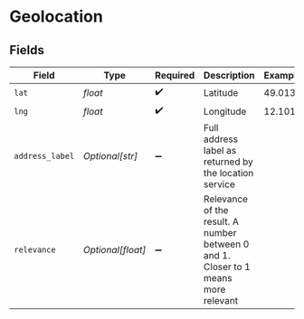 # Geolocation


## Fields

| Field                                                                              | Type                                                                               | Required                                                                           | Description                                                                        | Example                                                                            |
| ---------------------------------------------------------------------------------- | ---------------------------------------------------------------------------------- | ---------------------------------------------------------------------------------- | ---------------------------------------------------------------------------------- | ---------------------------------------------------------------------------------- |
| `lat`                                                                              | *float*                                                                            | :heavy_check_mark:                                                                 | Latitude                                                                           | 49.013                                                                             |
| `lng`                                                                              | *float*                                                                            | :heavy_check_mark:                                                                 | Longitude                                                                          | 12.101                                                                             |
| `address_label`                                                                    | *Optional[str]*                                                                    | :heavy_minus_sign:                                                                 | Full address label as returned by the location service                             |                                                                                    |
| `relevance`                                                                        | *Optional[float]*                                                                  | :heavy_minus_sign:                                                                 | Relevance of the result. A number between 0 and 1. Closer to 1 means more relevant |                                                                                    |